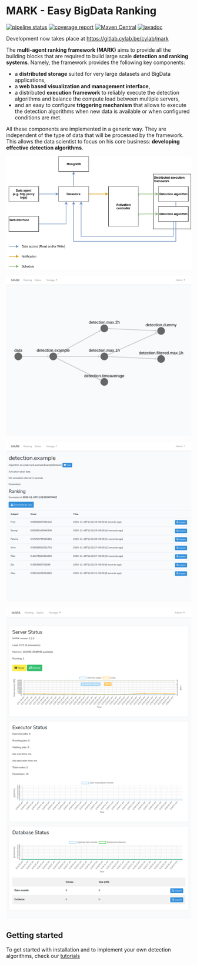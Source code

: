 # MARK - Easy BigData Ranking

[![pipeline status](https://gitlab.cylab.be/cylab/mark/badges/master/pipeline.svg)](https://gitlab.cylab.be/cylab/mark/commits/master)
[![coverage report](https://gitlab.cylab.be/cylab/mark/badges/master/coverage.svg)](https://gitlab.cylab.be/cylab/mark/-/commits/master)
[![Maven Central](https://img.shields.io/maven-central/v/be.cylab.mark/server)](https://mvnrepository.com/artifact/be.cylab.mark/server)
[![javadoc](https://javadoc.io/badge2/be.cylab.mark/server/javadoc.svg)](https://javadoc.io/doc/be.cylab.mark/server)

Development now takes place at https://gitlab.cylab.be/cylab/mark

The **multi-agent ranking framework (MARK)** aims to provide all the building blocks that are required to build large scale **detection and ranking systems**. Namely, the framework provides the following key components: 

* a **distributed storage** suited for very large datasets and BigData applications, 
* a **web based visualization and management interface**,
* a distributed **execution framework** to reliably execute the detection algorithms and balance the compute load between multiple servers,
* and an easy to configure **triggering mechanism** that allows to execute the detection algorithms when new data is available or when configured conditions are met.

All these components are implemented in a generic way. They are independent of the type of data that will be processed by the framework. This allows the data scientist to focus on his core business: **developing effective detection algorithms**.

![](./documentation/architecture.png)



![](documentation/cascade.png)



![](documentation/ranking.png)



![](documentation/status.png)



## Getting started

To get started with installation and to implement your own detection algorithms, check our [tutorials](https://cylab.be/research/mark)

